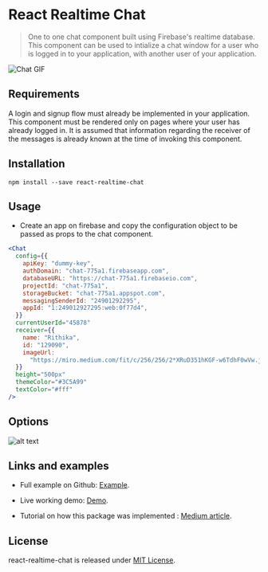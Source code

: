 # React Realtime Chat

> One to one chat component built using Firebase's realtime database. This component can be used to intialize a chat window for a user who is logged in to your application, with another user of your application.

![Chat GIF](https://i.imgur.com/VrV3unZ.gif)

## Requirements

A login and signup flow must already be implemented in your application. This component must be rendered only on pages where your user has already logged in. It is assumed that information regarding the receiver of the messages is already known at the time of invoking this component.

## Installation

`npm install --save react-realtime-chat`

## Usage

- Create an app on firebase and copy the configuration object to be passed as props to the chat component.

```jsx harmony
<Chat
  config={{
    apiKey: "dummy-key",
    authDomain: "chat-775a1.firebaseapp.com",
    databaseURL: "https://chat-775a1.firebaseio.com",
    projectId: "chat-775a1",
    storageBucket: "chat-775a1.appspot.com",
    messagingSenderId: "24901292295",
    appId: "1:249012927295:web:0f77d4",
  }}
  currentUserId="45878"
  receiver={{
    name: "Rithika",
    id: "129090",
    imageUrl:
      "https://miro.medium.com/fit/c/256/256/2*XRuD351hKGF-w6TdhF0wVw.jpeg",
  }}
  height="500px"
  themeColor="#3C5A99"
  textColor="#fff"
/>
```

## Options

![alt text](https://i.imgur.com/3a8HOmu.png)

## Links and examples

- Full example on Github: [Example](https://github.com/rithikachowta08/react-realtime-chat/tree/master/src).

- Live working demo: [Demo](https://afternoon-wildwood-14794.herokuapp.com/).

- Tutorial on how this package was implemented : [Medium article](https://medium.com/@rithikachowta/building-a-real-time-chat-application-with-react-firebase-and-redux-saga-9cbbdbc34720?postPublishedType=initial).

## License

react-realtime-chat is released under [MIT License](https://opensource.org/licenses/MIT).
